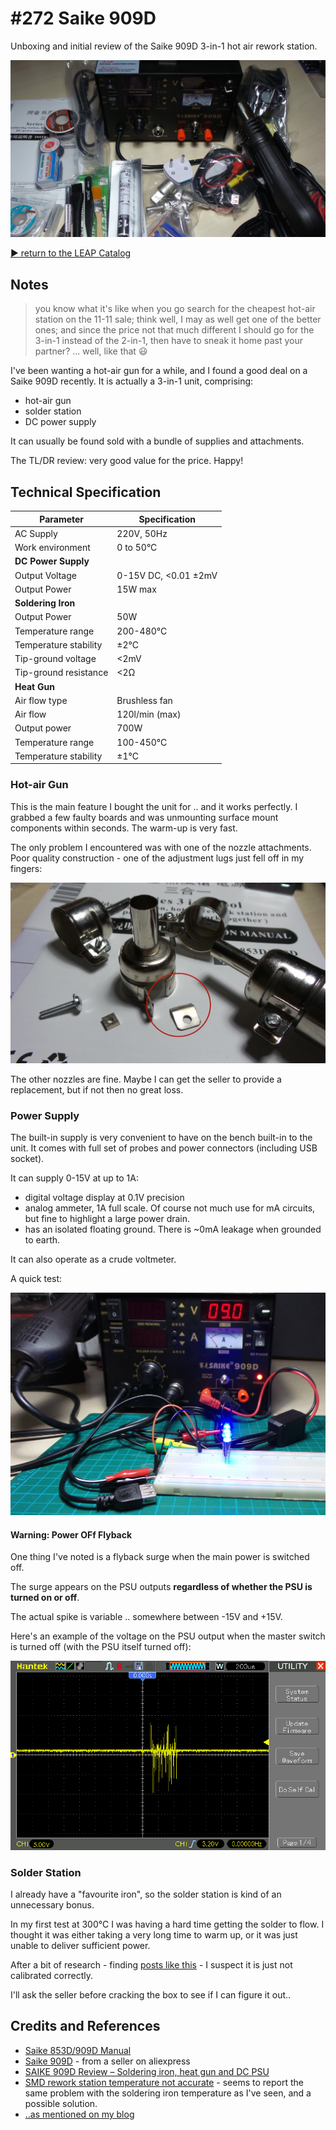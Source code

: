 # #272 Saike 909D

Unboxing and initial review of the Saike 909D 3-in-1 hot air rework station.

![Build](./assets/Saike909D_build.jpg?raw=true)

[:arrow_forward: return to the LEAP Catalog](http://leap.tardate.com)

## Notes

> you know what it's like when you go search for the cheapest hot-air station on the 11-11 sale; think well, I may as well get one of the better ones; and since the price not that much different I should go for the 3-in-1 instead of the 2-in-1, then have to sneak it home past your partner? ... well, like that :smiley:

I've been wanting a hot-air gun for a while, and I found a good deal on a Saike 909D recently.
It is actually a 3-in-1 unit, comprising:

* hot-air gun
* solder station
* DC power supply

It can usually be found sold with a bundle of supplies and attachments.

The TL/DR review: very good value for the price. Happy!


## Technical Specification

| Parameter                 | Specification        |
|---------------------------|----------------------|
| AC Supply                 | 220V, 50Hz           |
| Work environment          | 0 to 50°C            |
| **DC Power Supply**       |                      |
| Output Voltage            | 0-15V DC, <0.01 ±2mV |
| Output Power              | 15W max              |
| **Soldering Iron**        |                      |
| Output Power              | 50W                  |
| Temperature range         | 200-480°C            |
| Temperature stability     | ±2°C                 |
| Tip-ground voltage        | <2mV                 |
| Tip-ground resistance     | <2Ω                  |
| **Heat Gun**              |                      |
| Air flow type             | Brushless fan        |
| Air flow                  | 120l/min (max)       |
| Output power              | 700W                 |
| Temperature range         | 100-450°C            |
| Temperature stability     | ±1°C                 |


### Hot-air Gun

This is the main feature I bought the unit for .. and it works perfectly.
I grabbed a few faulty boards and was unmounting surface mount components within seconds.
The warm-up is very fast.

The only problem I encountered was with one of the nozzle attachments.
Poor quality construction - one of the adjustment lugs just fell off in my fingers:

![Saike909D_nozzles](./assets/Saike909D_nozzles.jpg?raw=true)

The other nozzles are fine. Maybe I can get the seller to provide a replacement, but if not then no great loss.

### Power Supply

The built-in supply is very convenient to have on the bench built-in to the unit.
It comes with full set of probes and power connectors (including USB socket).

It can supply 0-15V at up to 1A:

* digital voltage display at 0.1V precision
* analog ammeter, 1A full scale. Of course not much use for mA circuits, but fine to highlight a large power drain.
* has an isolated floating ground. There is ~0mA leakage when grounded to earth.

It can also operate as a crude voltmeter.

A quick test:

![Saike909D_psu](./assets/Saike909D_psu.jpg?raw=true)


#### Warning: Power OFf Flyback

One thing I've noted is a flyback surge when the main power is switched off.

The surge appears on the PSU outputs **regardless of whether the PSU is turned on or off**.

The actual spike is variable .. somewhere between -15V and +15V.

Here's an example of the voltage on the PSU output when the master switch is turned off (with the PSU itself turned off):

![Saike909D_psu_power_off](./assets/Saike909D_psu_power_off.gif?raw=true)

### Solder Station

I already have a "favourite iron", so the solder station is kind of an unnecessary bonus.

In my first test at 300°C I was having a hard time getting the solder to flow.
I thought it was either taking a very long time to warm up, or it was just unable to deliver sufficient power.

After a bit of research - finding
[posts like this](http://www.eevblog.com/forum/beginners/smd-rework-station-temperature-not-accurate-!!!!!/) -
I suspect it is just not calibrated correctly.

I'll ask the seller before cracking the box to see if I can figure it out..


## Credits and References
* [Saike 853D/909D Manual](./assets/Saike909D_manual.pdf)
* [Saike 909D](https://www.aliexpress.com/item/high-quality-genuine-saike-909D-hot-air-gun-rework-station-with-Soldering-station-power-3-in1/32336689474.html) - from a seller on aliexpress
* [SAIKE 909D Review – Soldering iron, heat gun and DC PSU](http://diygeezer.com/saike-909d-review/)
* [SMD rework station temperature not accurate](http://www.eevblog.com/forum/beginners/smd-rework-station-temperature-not-accurate-!!!!!/) - seems to report the same problem with the soldering iron temperature as I've seen, and a possible solution.
* [..as mentioned on my blog](https://blog.tardate.com/2017/04/leap272-saike-909d.html)
